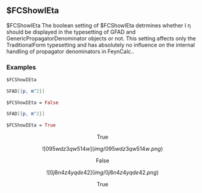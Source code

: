 ##  $FCShowIEta 

$FCShowIEta The boolean setting of $FCShowIEta detrmines whether I η should be displayed in the typesetting of GFAD and GenericPropagatorDenominator objects or not. This setting affects only the TraditionalForm typesetting and has absolutely no influence on the internal handling of propagator denominators in FeynCalc..

###  Examples 

```mathematica
$FCShowIEta 
 
SFAD[{p, m^2}] 
 
$FCShowIEta = False 
 
SFAD[{p, m^2}] 
 
$FCShowIEta = True
```

$$\text{True}$$

$$![095wdz3qw514w](img/095wdz3qw514w.png)$$

$$\text{False}$$

$$![0j8n4z4yqde42](img/0j8n4z4yqde42.png)$$

$$\text{True}$$